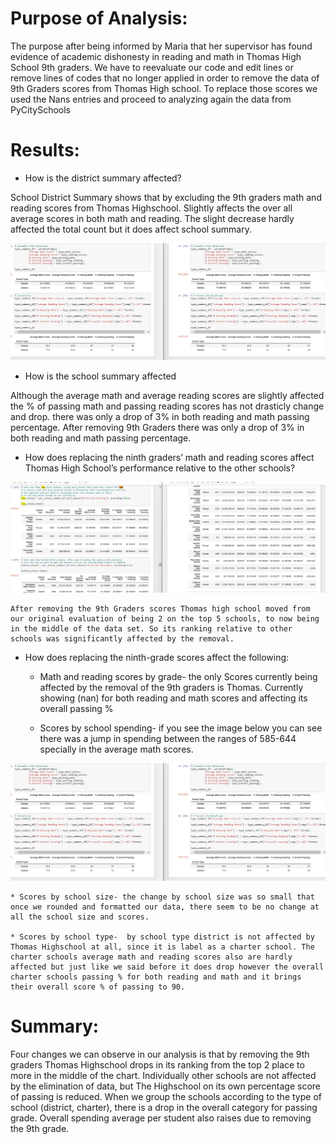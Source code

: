 # Purpose of Analysis:

The purpose after being informed by Maria that her supervisor has found evidence of academic dishonesty in reading and math in Thomas High School 9th graders. We have to reevaluate our code and edit lines or remove lines of codes that no longer applied in order to remove the data of 9th Graders scores from Thomas High school. To replace those scores we used the Nans entries and proceed to analyzing again the data from PyCitySchools

# Results:
*	How is the district summary affected?
 
 School District Summary shows that by excluding the 9th graders math and reading scores from Thomas Highschool. Slightly affects the over all average scores in both math and reading. The slight decrease hardly affected the total count but it does affect school summary.

![image](https://github.com/Levreka/School_District_Analysis/blob/main/Resources/images/scores_by_school_type.png)


 

* How is the school summary affected
	
 Although the average math and average reading scores are slightly affected the % of passing math and passing reading scores has not drasticly change and drop. 
 there was only a drop of 3% in both reading and math passing percentage. After removing 9th Graders there was only a drop of 3% in both reading and math passing percentage. 


*	How does replacing the ninth graders’ math and reading scores affect Thomas High School’s performance relative to the other schools?

![image](https://github.com/Levreka/School_District_Analysis/blob/main/Resources/images/thomas_ranking.png)
	
	After removing the 9th Graders scores Thomas high school moved from our original evaluation of being 2 on the top 5 schools, to now being in the middle of the data set. So its ranking relative to other schools was significantly affected by the removal. 
	
*	How does replacing the ninth-grade scores affect the following:
	
    *	Math and reading scores by grade- the only Scores currently being affected by the removal of the 9th graders is Thomas. Currently showing (nan) for both reading and math scores and affecting its overall passing %
    
    *	Scores by school spending- if you see the image below you can see there was a jump in spending between the ranges of 585-644 specially in the average math scores.

![image](https://github.com/Levreka/School_District_Analysis/blob/main/Resources/images/scores_by_school_type.png)

 
	
    * Scores by school size- the change by school size was so small that once we rounded and formatted our data, there seem to be no change at all the school size and scores.
	
    * Scores by school type-  by school type district is not affected by Thomas Highschool at all, since it is label as a charter school. The charter schools average math and reading scores also are hardly affected but just like we said before it does drop however the overall charter schools passing % for both reading and math and it brings their overall score % of passing to 90. 

# Summary:  
Four changes we can observe in our analysis is that by removing the 9th graders Thomas Highschool drops in its ranking from the top 2 place to more in the middle of the chart. Individually other schools are not affected by the elimination of data, but The Highschool on its own percentage score of passing is reduced. When we group the schools according to the type of school (district, charter), there is a drop in the overall category for passing grade. Overall spending average per student also raises due to removing the 9th grade. 


